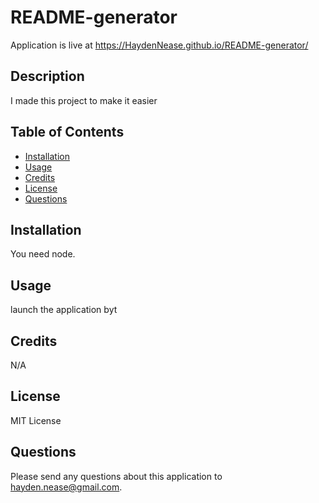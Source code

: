 # README-generator
  Application is live at https://HaydenNease.github.io/README-generator/
  ## Description
  I made this project to make it easier
  ## Table of Contents 
 - [Installation](#installation)
 - [Usage](#usage)
 - [Credits](#credits)
 - [License](#license)
 - [Questions](#questions)

  ## Installation
  You need node.

  ## Usage
  launch the application byt 

  ## Credits
  N/A

  ## License
  MIT License

  ## Questions
  Please send any questions about this application to hayden.nease@gmail.com.
